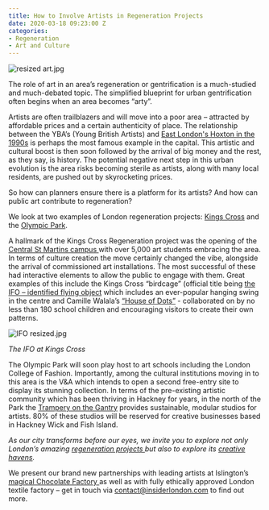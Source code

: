 ```yaml
---
title: How to Involve Artists in Regeneration Projects
date: 2020-03-18 09:23:00 Z
categories:
- Regeneration
- Art and Culture
---
```


![resized art.jpg](/uploads/resized%20art.jpg)

The role of art in an area’s regeneration or gentrification is a much-studied and much-debated topic. The simplified blueprint for urban gentrification often begins when an area becomes “arty”. 

Artists are often trailblazers and will move into a poor area – attracted by affordable prices and a certain authenticity of place. The relationship between the YBA’s (Young British Artists) and [East London's Hoxton in the 1990s](https://www.theguardian.com/cities/2018/mar/14/hoxton-square-london-shoreditch-aviva-gentrification-yba-damien-hirst) is perhaps the most famous example in the capital. This artistic and cultural boost is then soon followed by the arrival of big money and the rest, as they say, is history. The potential negative next step in this urban evolution is the area risks becoming sterile as artists, along with many local residents, are pushed out by skyrocketing prices. 

So how can planners ensure there is a platform for its artists? And how can public art contribute to regeneration?

We look at two examples of London regeneration projects: [Kings Cross](https://www.insiderlondon.com/london/educational-tours/kings-cross-regeneration/) and the [Olympic Park](https://www.insiderlondon.com/london/educational-tours/kings-cross-regeneration/#olympic-park-regeneration-tour). 

A hallmark of the Kings Cross Regeneration project was the opening of the [Central St Martins campus ](https://www.kingscross.co.uk/central-saint-martins) with over 5,000 art students embracing the area. In terms of culture creation the move certainly changed the vibe, alongside the arrival of commissioned art installations. The most successful of these had interactive elements to allow the public to engage with them. Great examples of this include the Kings Cross “birdcage” (official title being [the IFO – identified flying object](https://www.kingscross.co.uk/ifo) which includes an ever-popular hanging swing in the centre and Camille Walala’s [“House of Dots”](http://https://www.kingscross.co.uk/event/house-of-dots) - collaborated on by no less than 180 school children and encouraging visitors to create their own patterns. 


![IFO resized.jpg](/uploads/IFO%20resized.jpg)

*The IFO at Kings Cross*


The Olympic Park will soon play host to art schools including the London College of Fashion. Importantly, among the cultural institutions moving in to this area is the V&A which intends to open a second free-entry site to display its stunning collection. In terms of the pre-existing artistic community which has been thriving in Hackney for years, in the north of the Park the [Trampery on the Gantry](https://thetrampery.com/workspaces/on-the-gantry/) provides sustainable, modular studios for artists. 80% of these studios will be reserved for creative businesses based in Hackney Wick and Fish Island.


*As our city transforms before our eyes, we invite you to explore not only London’s amazing [regeneration projects ](https://www.insiderlondon.com/london/educational-tours/kings-cross-regeneration/) but also to explore its [creative havens](https://www.insiderlondon.com/london/educational-tours/street-art-tour-london/).*

We present our brand new partnerships with leading artists at Islington’s [magical Chocolate Factory  ](https://www.chocolatefactoryn16.com/) as well as with fully ethically approved London textile factory – get in touch via [contact@insiderlondon.com](mailto:contact@insiderlondon.com) to find out more.